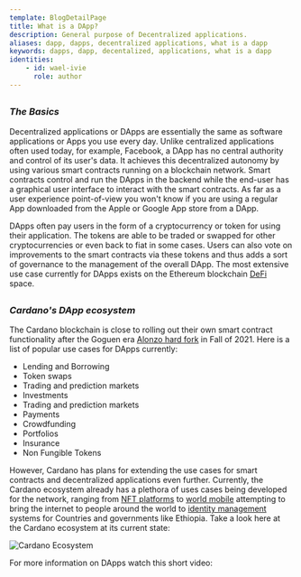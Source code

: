 ```yaml
---
template: BlogDetailPage
title: What is a DApp?
description: General purpose of Decentralized applications.
aliases: dapp, dapps, decentralized applications, what is a dapp
keywords: dapps, dapp, decentalized, applications, what is a dapp
identities: 
    - id: wael-ivie
      role: author
---
```


##
### ***The Basics***

Decentralized applications or DApps are essentially the same as software applications or Apps you use every day. Unlike centralized applications often used today, for example, Facebook, a DApp has no central authority and control of its user's data. It achieves this decentralized autonomy by using various smart contracts running on a blockchain network. Smart contracts control and run the DApps in the backend while the end-user has a graphical user interface to interact with the smart contracts. As far as a user experience point-of-view you won't know if you are using a regular App downloaded from the Apple or Google App store from a DApp. 

DApps often pay users in the form of a cryptocurrency or token for using their application. The tokens are able to be traded or swapped for other cryptocurrencies or even back to fiat in some cases. Users can also vote on improvements to the smart contracts via these tokens and thus adds a sort of governance to the management of the overall DApp. The most extensive use case currently for DApps exists on the Ethereum blockchain [DeFi](/en/terms/de-fi.md) space.

##
### ***Cardano's DApp ecosystem***

The Cardano blockchain is close to rolling out their own smart contract functionality after the Goguen era [Alonzo hard fork](/en/terms/hard-fork.md ) in Fall of 2021. Here is a list of popular use cases for DApps currently:
- Lending and Borrowing
- Token swaps
- Trading and prediction markets
- Investments
- Trading and prediction markets
- Payments
- Crowdfunding
- Portfolios
- Insurance
- Non Fungible Tokens

However, Cardano has plans for extending the use cases for smart contracts and decentralized applications even further. Currently, the Cardano ecosystem already has a plethora of uses cases being developed for the network, ranging from [NFT platforms](/en/identities/spacebudz.md) to [world mobile](https://worldmobiletoken.com/) attempting to bring the internet to people around the world to [identity management](https://atalaprism.io/) systems for Countries and governments like Ethiopia. Take a look here at the Cardano ecosystem at its current state:


![Cardano Ecosystem](https://pbs.twimg.com/media/E61OoEKVgAEALKM?format=jpg&name=large)


For more information on DApps watch this short video:
<YoutubeVideo url="https://www.youtube.com/watch?v=LlUB3fXqRDk" description = "What is a DApp?"/>